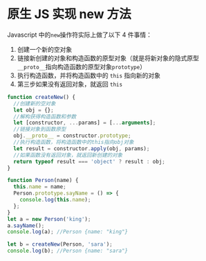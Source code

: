 # 原生 JS 实现 new 方法

Javascript 中的`new`操作符实际上做了以下 4 件事情：

1. 创建一个新的空对象
2. 链接新创建的对象和构造函数的原型对象（就是将新对象的隐式原型`__proto__`指向构造函数的原型对象`prototype`）
3. 执行构造函数，并将构造函数中的 `this` 指向新的对象
4. 第三步如果没有返回对象，就返回 `this`

```js
function createNew() {
  //创建新的空对象
  let obj = {};
  //解构获得构造函数和参数
  let [constructor, ...params] = [...arguments];
  //链接对象到函数原型
  obj.__proto__ = constructor.prototype;
  //执行构造函数，将构造函数中的this指向obj对象
  let result = constructor.apply(obj, params);
  //如果函数没有返回对象，就返回新创建的对象
  return typeof result === 'object' ? result : obj;
}

function Person(name) {
  this.name = name;
  Person.prototype.sayName = () => {
    console.log(this.name);
  };
}
let a = new Person('king');
a.sayName();
console.log(a); //Person {name: "king"}

let b = createNew(Person, 'sara');
console.log(b); //Person {name: "sara"}
```
